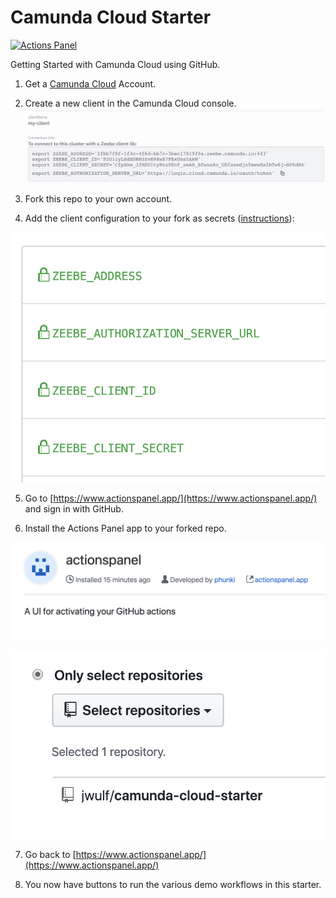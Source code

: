 # Camunda Cloud Starter

[![Actions Panel](https://img.shields.io/badge/actionspanel-enabled-brightgreen)](https://www.actionspanel.app/app/jwulf/camunda-cloud-starter)

Getting Started with Camunda Cloud using GitHub.

1. Get a [Camunda Cloud](https://camunda.io) Account.
2. Create a new client in the Camunda Cloud console.
![](img/client-config.png)

3. Fork this repo to your own account.

4. Add the client configuration to your fork as secrets ([instructions](https://help.github.com/en/actions/configuring-and-managing-workflows/creating-and-storing-encrypted-secrets#creating-encrypted-secrets)):

![](img/secrets.png)

5. Go to [https://www.actionspanel.app/](https://www.actionspanel.app/) and sign in with GitHub.

6. Install the Actions Panel app to your forked repo.

![](img/actionspanel.png)

![](img/actionspanel-install.png)

7. Go back to [https://www.actionspanel.app/](https://www.actionspanel.app/)

8. You now have buttons to run the various demo workflows in this starter.